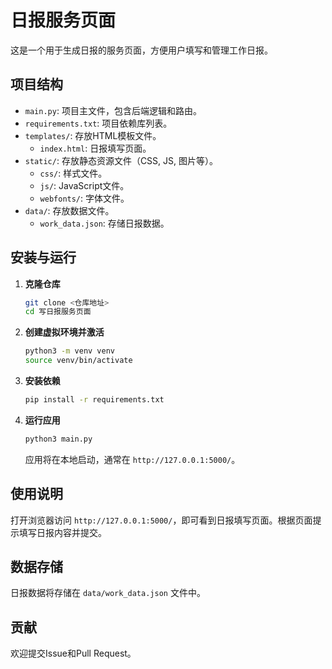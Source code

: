 # 日报服务页面

这是一个用于生成日报的服务页面，方便用户填写和管理工作日报。

## 项目结构

- `main.py`: 项目主文件，包含后端逻辑和路由。
- `requirements.txt`: 项目依赖库列表。
- `templates/`: 存放HTML模板文件。
  - `index.html`: 日报填写页面。
- `static/`: 存放静态资源文件（CSS, JS, 图片等）。
  - `css/`: 样式文件。
  - `js/`: JavaScript文件。
  - `webfonts/`: 字体文件。
- `data/`: 存放数据文件。
  - `work_data.json`: 存储日报数据。

## 安装与运行

1. **克隆仓库**

   ```bash
   git clone <仓库地址>
   cd 写日报服务页面
   ```

2. **创建虚拟环境并激活**

   ```bash
   python3 -m venv venv
   source venv/bin/activate
   ```

3. **安装依赖**

   ```bash
   pip install -r requirements.txt
   ```

4. **运行应用**

   ```bash
   python3 main.py
   ```

   应用将在本地启动，通常在 `http://127.0.0.1:5000/`。

## 使用说明

打开浏览器访问 `http://127.0.0.1:5000/`，即可看到日报填写页面。根据页面提示填写日报内容并提交。

## 数据存储

日报数据将存储在 `data/work_data.json` 文件中。

## 贡献

欢迎提交Issue和Pull Request。
